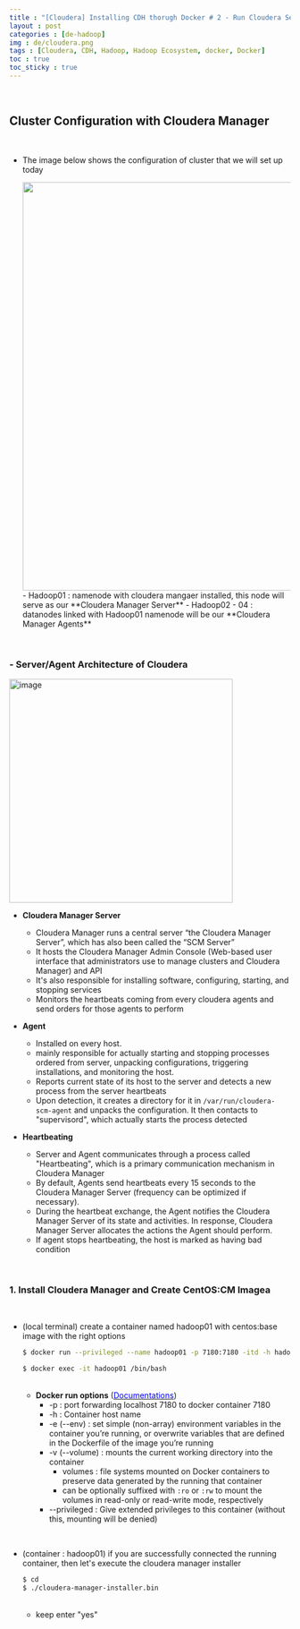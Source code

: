 ```yaml
---
title : "[Cloudera] Installing CDH thorugh Docker # 2 - Run Cloudera Server and Agents with Docker" 
layout : post
categories : [de-hadoop]
img : de/cloudera.png
tags : [Cloudera, CDH, Hadoop, Hadoop Ecosystem, docker, Docker]
toc : true
toc_sticky : true
---
```


<br/>

## **Cluster Configuration with Cloudera Manager**

<br/>

- The image below shows the configuration of cluster that we will set up today

    <img src="https://user-images.githubusercontent.com/92680829/177786207-9bc9f332-a134-4286-b010-7dbfed4c51d2.png" width="730">
    - Hadoop01 : namenode with cloudera mangaer installed, this node will serve as our **Cloudera Manager Server**
    - Hadoop02 - 04 : datanodes linked with Hadoop01 namenode will be our **Cloudera Manager Agents**
  

<br/>

### **- Server/Agent Architecture of Cloudera**

<img width="400" alt="image" src="https://user-images.githubusercontent.com/92680829/177797869-1d18a839-8537-4939-b822-2ff80bb4aa6d.png">

- **Cloudera Manager Server**
    - Cloudera Manager runs a central server “the Cloudera Manager Server”, which has also been called the “SCM Server”
    - It hosts the Cloudera Manager Admin Console (Web-based user interface that administrators use to manage clusters and Cloudera Manager) and API 
    - It's also responsible for installing software, configuring, starting, and stopping services
    - Monitors the heartbeats coming from every cloudera agents and send orders for those agents to perform

- **Agent**
    - Installed on every host. 
    - mainly responsible for actually starting and stopping processes ordered from server, unpacking configurations, triggering installations, and monitoring the host.
    - Reports current state of its host to the server and detects a new process from the server heartbeats
    - Upon detection, it creates a directory for it in ```/var/run/cloudera-scm-agent``` and unpacks the configuration. It then contacts to "supervisord", which actually starts the process detected 
    

- **Heartbeating**
    - Server and Agent communicates through a process called "Heartbeating", which is a primary communication mechanism in Cloudera Manager
    - By default, Agents send heartbeats every 15 seconds to the Cloudera Manager Server (frequency can be optimized if necessary).
    - During the heartbeat exchange, the Agent notifies the Cloudera Manager Server of its state and activities. In response, Cloudera Manager Server allocates the actions the Agent should perform.
    - If agent stops heartbeating, the host is marked as having bad condition 

<br/>


### 1. Install Cloudera Manager and Create CentOS:CM Imagea

<br/>

- (local terminal) create a container named hadoop01 with centos:base image with the right options
    ```bash
    $ docker run --privileged --name hadoop01 -p 7180:7180 -itd -h hadoop01.hadoop.com -e container=docker -v /sys/fs/cgroup:/sys/fs/cgroup:ro centos:base /usr/sbin/init

    $ docker exec -it hadoop01 /bin/bash
    ```

    <br/>

    - **Docker run options** ([<span style="color:blue">Documentations</span>](https://docs.docker.com/engine/reference/commandline/run/#options))
        - -p : port forwarding localhost 7180 to docker container 7180
        - -h : Container host name
        - -e (--env) : set simple (non-array) environment variables in the container you’re running, or overwrite variables that are defined in the Dockerfile of the image you’re running
        - -v (--volume) : mounts the current working directory into the container
            - volumes :  file systems mounted on Docker containers to preserve data generated by the running that container
            - can be optionally suffixed with ```:ro``` or ```:rw``` to mount the volumes in read-only or read-write mode, respectively
        - --privileged : Give extended privileges to this container (without this, mounting will be denied)

<br/>

- (container : hadoop01) if you are successfully connected the running container, then let's execute the cloudera manager installer 
    ```bash
    $ cd
    $ ./cloudera-manager-installer.bin
    ```

    <br/>

    - keep enter "yes" 


